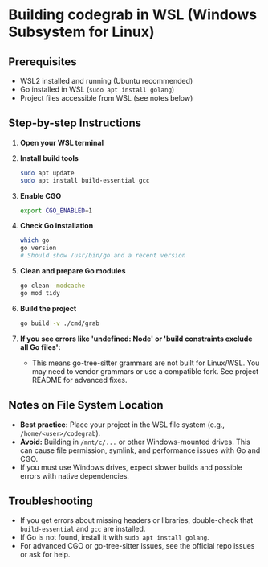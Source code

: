 # Building codegrab in WSL (Windows Subsystem for Linux)

## Prerequisites
- WSL2 installed and running (Ubuntu recommended)
- Go installed in WSL (`sudo apt install golang`)
- Project files accessible from WSL (see notes below)

## Step-by-step Instructions

1. **Open your WSL terminal**

2. **Install build tools**
   ```bash
   sudo apt update
   sudo apt install build-essential gcc
   ```

3. **Enable CGO**
   ```bash
   export CGO_ENABLED=1
   ```

4. **Check Go installation**
   ```bash
   which go
   go version
   # Should show /usr/bin/go and a recent version
   ```

5. **Clean and prepare Go modules**
   ```bash
   go clean -modcache
   go mod tidy
   ```

6. **Build the project**
   ```bash
   go build -v ./cmd/grab
   ```

7. **If you see errors like 'undefined: Node' or 'build constraints exclude all Go files':**
   - This means go-tree-sitter grammars are not built for Linux/WSL. You may need to vendor grammars or use a compatible fork. See project README for advanced fixes.

## Notes on File System Location
- **Best practice:** Place your project in the WSL file system (e.g., `/home/<user>/codegrab`).
- **Avoid:** Building in `/mnt/c/...` or other Windows-mounted drives. This can cause file permission, symlink, and performance issues with Go and CGO.
- If you must use Windows drives, expect slower builds and possible errors with native dependencies.

## Troubleshooting
- If you get errors about missing headers or libraries, double-check that `build-essential` and `gcc` are installed.
- If Go is not found, install it with `sudo apt install golang`.
- For advanced CGO or go-tree-sitter issues, see the official repo issues or ask for help.
